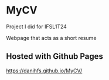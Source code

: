 # MyCV
Project I did for IFSL1T24

Webpage that acts as a short resume

## Hosted with Github Pages
https://danihfs.github.io/MyCV/
